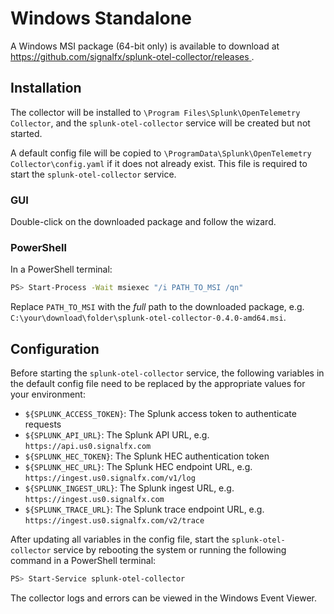 # Windows Standalone

A Windows MSI package (64-bit only) is available to download at
[https://github.com/signalfx/splunk-otel-collector/releases
](https://github.com/signalfx/splunk-otel-collector/releases).

## Installation

The collector will be installed to
`\Program Files\Splunk\OpenTelemetry Collector`, and the
`splunk-otel-collector` service will be created but not started.

A default config file will be copied to
`\ProgramData\Splunk\OpenTelemetry Collector\config.yaml` if it does not
already exist.  This file is required to start the `splunk-otel-collector`
service.

### GUI

Double-click on the downloaded package and follow the wizard.

### PowerShell

In a PowerShell terminal:

```sh
PS> Start-Process -Wait msiexec "/i PATH_TO_MSI /qn"
```

Replace `PATH_TO_MSI` with the *full* path to the downloaded package, e.g.
`C:\your\download\folder\splunk-otel-collector-0.4.0-amd64.msi`.

## Configuration

Before starting the `splunk-otel-collector` service, the following variables
in the default config file need to be replaced by the appropriate values for
your environment:

- `${SPLUNK_ACCESS_TOKEN}`: The Splunk access token to authenticate requests
- `${SPLUNK_API_URL}`: The Splunk API URL, e.g. `https://api.us0.signalfx.com`
- `${SPLUNK_HEC_TOKEN}`: The Splunk HEC authentication token
- `${SPLUNK_HEC_URL}`: The Splunk HEC endpoint URL, e.g. `https://ingest.us0.signalfx.com/v1/log`
- `${SPLUNK_INGEST_URL}`: The Splunk ingest URL, e.g. `https://ingest.us0.signalfx.com`
- `${SPLUNK_TRACE_URL}`: The Splunk trace endpoint URL, e.g. `https://ingest.us0.signalfx.com/v2/trace`

After updating all variables in the config file, start the
`splunk-otel-collector` service by rebooting the system or running the
following command in a PowerShell terminal:

```sh
PS> Start-Service splunk-otel-collector
```

The collector logs and errors can be viewed in the Windows Event Viewer.

